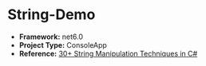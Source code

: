 <h1>String-Demo</h1>
<ul>
<li>
<b>Framework:</b> net6.0
</li>
<li>
<b>Project Type:</b> ConsoleApp
</li>
<li>
<b>Reference:</b> <a href="shorturl.at/uzRS0">30+ String Manipulation Techniques in C#</a>  
</li>
</ul>
